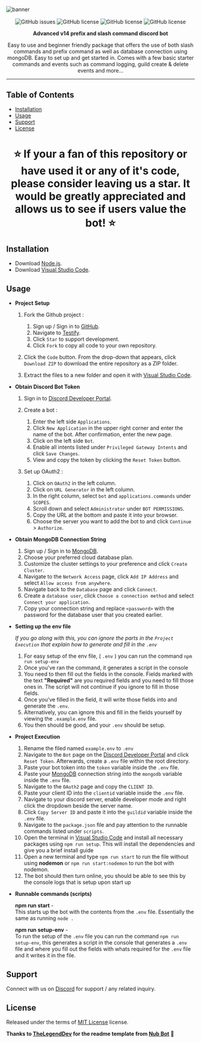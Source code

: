 <!--    ██████╗ ███████╗██╗   ██╗    ██████╗ ██╗   ██╗    ██╗  ██╗██╗  ██╗███████╗██████╗ ███╗   ███╗██╗████████╗
        ██╔══██╗██╔════╝██║   ██║    ██╔══██╗╚██╗ ██╔╝    ██║ ██╔╝██║ ██╔╝██╔════╝██╔══██╗████╗ ████║██║╚══██╔══╝
        ██║  ██║█████╗  ██║   ██║    ██████╔╝ ╚████╔╝     █████╔╝ █████╔╝ █████╗  ██████╔╝██╔████╔██║██║   ██║   
        ██║  ██║██╔══╝  ╚██╗ ██╔╝    ██╔══██╗  ╚██╔╝      ██╔═██╗ ██╔═██╗ ██╔══╝  ██╔══██╗██║╚██╔╝██║██║   ██║   
        ██████╔╝███████╗ ╚████╔╝     ██████╔╝   ██║       ██║  ██╗██║  ██╗███████╗██║  ██║██║ ╚═╝ ██║██║   ██║   
        ╚═════╝ ╚══════╝  ╚═══╝      ╚═════╝    ╚═╝       ╚═╝  ╚═╝╚═╝  ╚═╝╚══════╝╚═╝  ╚═╝╚═╝     ╚═╝╚═╝   ╚═╝    -->

<img align="center" alt="banner" src="https://i.postimg.cc/Vv28NDm9/banner.png">

<p align="center">
<img align="center" alt="GitHub issues" src="https://img.shields.io/github/issues/Kkkermit/DiscordBotV14-template?style=for-the-badge"> 
<img align="center" alt="GitHub license" src="https://img.shields.io/github/license/Kkkermit/DiscordBotV14-template?style=for-the-badge">
<img align="center" alt="GitHub license" src="https://img.shields.io/github/stars/Kkkermit/DiscordBotV14-template?style=for-the-badge">
<img align="center" alt="GitHub license" src="https://img.shields.io/github/forks/Kkkermit/DiscordBotV14-template?style=for-the-badge">
</p>

<p align="center"><strong>
Advanced v14 prefix and slash command discord bot
</strong></p>

<p align="center">
Easy to use and beginner friendly package that offers the use of both slash commands and prefix command as well as database connection using mongoDB. Easy to set up and get started in. Comes with a few basic starter commands and events such as command logging, guild create & delete events and more...
</p>

<hr>

## Table of Contents
- [Installation](#installation)
- [Usage](#usage)
- [Support](#support)
- [License](#license)

<h1 align="center"><strong>
⭐ If your a fan of this repository or have used it or any of it's code, please consider leaving us a star. It would be greatly appreciated and allows us to see if users value the bot! ⭐
</strong></h1>

## Installation
- Download [Node.js](https://docs.npmjs.com/downloading-and-installing-node-js-and-npm).
- Download [Visual Studio Code](https://code.visualstudio.com/download).

## Usage
- **Project Setup**

    1. Fork the Github project :
       1. Sign up / Sign in to [GitHub](https://github.com/).
       2. Navigate to [Testify](https://github.com/Kkkermit/DiscordBotV14-template).
       3. Click `Star` to support development.
       4. Click `Fork` to copy all code to your own repository.
   
    2. Click the `Code` button. From the drop-down that appears, click `Download ZIP` to download the entire repository as a ZIP folder.

    3. Extract the files to a new folder and open it with [Visual Studio Code](https://code.visualstudio.com/download).


- **Obtain Discord Bot Token**

    1. Sign in to [Discord Developer Portal](https://discord.com/developers/applications).

    2. Create a bot :
        1. Enter the left side `Applications`.
        2. Click `New Application` in the upper right corner and enter the name of the bot. After confirmation, enter the new page.
        3. Click on the left side `Bot`.
        4. Enable all intents listed under `Privileged Gateway Intents` and click `Save Changes`.
        5. View and copy the token by clicking the `Reset Token` button.
   
    3. Set up OAuth2 :
        1. Click on `OAuth2` in the left column.
        2. Click on `URL Generator` in the left column.
        3. In the right column, select `bot` and `applications.commands` under `SCOPES`.
        4. Scroll down and select `Administrator` under `BOT PERMISSIONS`.
        5. Copy the URL at the bottom and paste it into your browser.
        6. Choose the server you want to add the bot to and click `Continue` > `Authorize`.


- **Obtain MongoDB Connection String**

    1. Sign up / Sign in to [MongoDB](https://www.mongodb.com).
    2. Choose your preferred cloud database plan.
    3. Customize the cluster settings to your preference and click `Create Cluster`.
    4. Navigate to the `Network Access` page, click `Add IP Address` and select `Allow access from anywhere`.
    5. Navigate back to the `Database` page and click `Connect`.
    6. Create a `database user`, click `Choose a connection method` and select `Connect your application`.
    7. Copy your connection string and replace `<password>` with the password for the database user that you created earlier.


- **Setting up the env file**

    *If you go along with this, you can ignore the parts in the `Project Execution` that explain how to generate and fill in the `.env`*

    1. For easy setup of the env file, ( `.env` ) you can run the command `npm run setup-env`
    2. Once you've ran the command, it generates a script in the console
    3. You need to then fill out the fields in the console. Fields marked with the text **"Required"** are you required fields and you need to fill those ones in. The script will not continue if you ignore to fill in those fields. 
    4. Once you've filled in the field, it will write those fields into and generate the `.env`.
    5. Alternatively, you can ignore this and fill in the fields yourself by viewing the `.example.env` file.
    6. You then should be good, and your `.env` should be setup.


- **Project Execution**

    1. Rename the filed named `example.env` to `.env`
    2. Navigate to the `Bot` page on the [Discord Developer Portal](https://discord.com/developers/applications) and click `Reset Token`. Afterwards, create a `.env` file within the root directory.
    3. Paste your bot token into the `token` variable inside the `.env` file.
    4. Paste your [MongoDB](https://www.mongodb.com) connection string into the `mongodb` variable inside the `.env` file.
    5. Navigate to the `OAuth2` page and copy the `CLIENT ID`. 
    6. Paste your client ID into the `clientid` variable inside the `.env` file.
    7. Navigate to your discord server, enable developer mode and right click the dropdown beside the server name. 
    8. Click `Copy Server ID` and paste it into the `guildid` variable inside the `.env` file.
    9. Navigate to the `package.json` file and pay attention to the runnable commands listed under `scripts`.
    10. Open the terminal in [Visual Studio Code](https://code.visualstudio.com/download) and install all necessary packages using `npm run setup`. This will install the dependencies and give you a brief install guide
    11. Open a new terminal and type `npm run start` to run the file without using **nodemon** or `npm run start:nodemon` to run the bot with nodemon.
    12. The bot should then turn online, you should be able to see this by the console logs that is setup upon start up

- **Runnable commands (scripts)**

   **npm run start** - <br>
   This starts up the bot with the contents from the `.env` file. Essentially the same as running `node .`

   **npm run setup-env** - <br>
   To run the setup of the `.env` file you can run the command `npm run setup-env`, this generates a script in the console that generates a `.env` file and where you fill out the fields with whats required for the `.env` file and it writes it in the file.


## Support
Connect with us on [Discord](https://discord.gg/xcMVwAVjSD) for support / any related inquiry.

## License
Released under the terms of [MIT License](https://github.com/Kkkermit/DiscordBotV14-template/blob/main/LICENSE) license.

**Thanks to [TheLegendDev](https://github.com/TheLegenDev) for the readme template from [Nub Bot](https://github.com/TheLegenDev/Nub-Bot)** 💛
